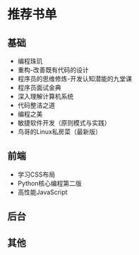 # 推荐书单


## 基础
- 编程珠玑
- 重构-改善既有代码的设计
- 程序员的思维修炼-开发认知潜能的九堂课
- 程序员面试金典
- 深入理解计算机系统
- 代码整洁之道
- 编程之美
- 敏捷软件开发（原则模式与实践）
- 鸟哥的Linux私房菜（最新版）

## 前端
- 学习CSS布局
- Python核心编程第二版
- 高性能JavaScript
## 后台


## 其他

